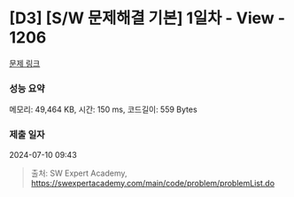 # [D3] [S/W 문제해결 기본] 1일차 - View - 1206 

[문제 링크](https://swexpertacademy.com/main/code/problem/problemDetail.do?contestProbId=AV134DPqAA8CFAYh) 

### 성능 요약

메모리: 49,464 KB, 시간: 150 ms, 코드길이: 559 Bytes

### 제출 일자

2024-07-10 09:43



> 출처: SW Expert Academy, https://swexpertacademy.com/main/code/problem/problemList.do